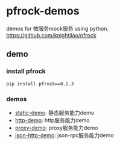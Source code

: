 # pfrock-demos

demos for 微服务mock服务 using python. https://github.com/knightliao/pfrock
     
## demo

### install pfrock

    pip install pfrock==0.2.3
    
### demos

- [static-demo](https://github.com/knightliao/pfrock-demos/tree/master/demos/http-demo): 静态服务能力demo 
- [http-demo](https://github.com/knightliao/pfrock-demos/tree/master/demos/http-demo): http服务能力demo
- [proxy-demo](https://github.com/knightliao/pfrock-demos/tree/master/demos/proxy-demo): proxy服务能力demo
- [json-http-demo](https://github.com/knightliao/pfrock-demos/tree/master/demos/json-http-demo): json-rpc服务能力demo
  



